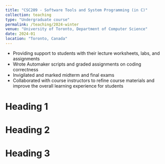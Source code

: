 ```yaml
---
title: "CSC209 - Software Tools and System Programming (in C)"
collection: teaching
type: "Undergraduate course"
permalink: /teaching/2024-winter
venue: "University of Toronto, Department of Computer Science"
date: 2024-01
location: "Toronto, Canada"
---
```

- Providing support to students with their lecture worksheets, labs, and assignments
- Wrote Automaker scripts and graded assignments on coding correctness
- Invigilated and marked midterm and final exams
- Collaborated with course instructors to refine course materials and improve the overall learning experience for students

Heading 1
======

Heading 2
======

Heading 3
======
